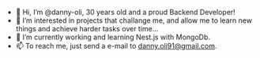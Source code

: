 - 👋 Hi, I’m @danny-oli, 30 years old and a proud Backend Developer!
- 👀 I’m interested in projects that challange me, and allow me to learn new things and achieve harder tasks over time...
- 🌱 I’m currently working and learning Nest.js with MongoDb.
- 📫 To reach me, just send a e-mail to danny.oli91@gmail.com.

<!---
danny-oli/danny-oli is a ✨ special ✨ repository because its `README.md` (this file) appears on your GitHub profile.
You can click the Preview link to take a look at your changes.
--->
